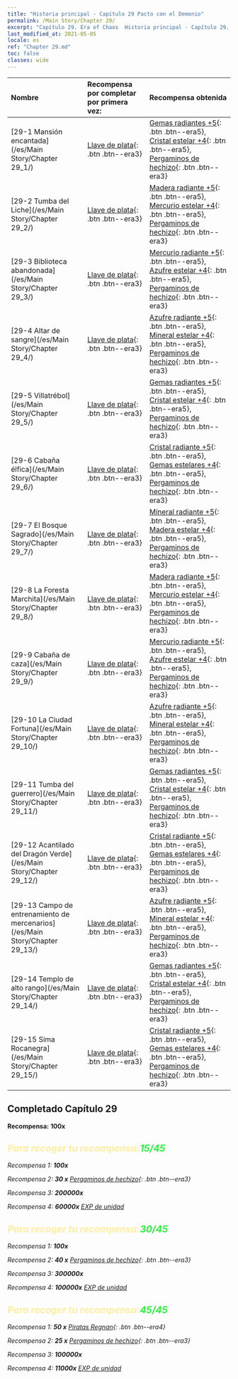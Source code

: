 ```yaml
---
title: "Historia principal - Capítulo 29 Pacto con el Demonio"
permalink: /Main Story/Chapter 29/
excerpt: "Capítulo 29. Era of Chaos  Historia principal - Capítulo 29. Pacto con el Demonio"
last_modified_at: 2021-05-05
locale: es
ref: "Chapter 29.md"
toc: false
classes: wide
---
```


  | Nombre |  Recompensa por completar por primera vez: | Recompensa obtenida |
  |:------------|:------------|:------------| 
  | [29-1 Mansión encantada](/es/Main Story/Chapter 29_1/) | [Llave de plata](/ItemsES/con_693/){: .btn .btn--era3} | [Gemas radiantes +5](/ItemsES/mat_100/){: .btn .btn--era5}, [Cristal estelar +4](/ItemsES/mat_94/){: .btn .btn--era5}, [Pergaminos de hechizo](/ItemsES/con_694/){: .btn .btn--era3} |
  | [29-2 Tumba del Liche](/es/Main Story/Chapter 29_2/) | [Llave de plata](/ItemsES/con_693/){: .btn .btn--era3} | [Madera radiante +5](/ItemsES/mat_97/){: .btn .btn--era5}, [Mercurio estelar +4](/ItemsES/mat_91/){: .btn .btn--era5}, [Pergaminos de hechizo](/ItemsES/con_694/){: .btn .btn--era3} |
  | [29-3 Biblioteca abandonada](/es/Main Story/Chapter 29_3/) | [Llave de plata](/ItemsES/con_693/){: .btn .btn--era3} | [Mercurio radiante +5](/ItemsES/mat_98/){: .btn .btn--era5}, [Azufre estelar +4](/ItemsES/mat_92/){: .btn .btn--era5}, [Pergaminos de hechizo](/ItemsES/con_694/){: .btn .btn--era3} |
  | [29-4 Altar de sangre](/es/Main Story/Chapter 29_4/) | [Llave de plata](/ItemsES/con_693/){: .btn .btn--era3} | [Azufre radiante +5](/ItemsES/mat_99/){: .btn .btn--era5}, [Mineral estelar +4](/ItemsES/mat_89/){: .btn .btn--era5}, [Pergaminos de hechizo](/ItemsES/con_694/){: .btn .btn--era3} |
  | [29-5 Villatrébol](/es/Main Story/Chapter 29_5/) | [Llave de plata](/ItemsES/con_693/){: .btn .btn--era3} | [Gemas radiantes +5](/ItemsES/mat_100/){: .btn .btn--era5}, [Cristal estelar +4](/ItemsES/mat_94/){: .btn .btn--era5}, [Pergaminos de hechizo](/ItemsES/con_694/){: .btn .btn--era3} |
  | [29-6 Cabaña élfica](/es/Main Story/Chapter 29_6/) | [Llave de plata](/ItemsES/con_693/){: .btn .btn--era3} | [Cristal radiante +5](/ItemsES/mat_101/){: .btn .btn--era5}, [Gemas estelares +4](/ItemsES/mat_93/){: .btn .btn--era5}, [Pergaminos de hechizo](/ItemsES/con_694/){: .btn .btn--era3} |
  | [29-7 El Bosque Sagrado](/es/Main Story/Chapter 29_7/) | [Llave de plata](/ItemsES/con_693/){: .btn .btn--era3} | [Mineral radiante +5](/ItemsES/mat_96/){: .btn .btn--era5}, [Madera estelar +4](/ItemsES/mat_90/){: .btn .btn--era5}, [Pergaminos de hechizo](/ItemsES/con_694/){: .btn .btn--era3} |
  | [29-8 La Foresta Marchita](/es/Main Story/Chapter 29_8/) | [Llave de plata](/ItemsES/con_693/){: .btn .btn--era3} | [Madera radiante +5](/ItemsES/mat_97/){: .btn .btn--era5}, [Mercurio estelar +4](/ItemsES/mat_91/){: .btn .btn--era5}, [Pergaminos de hechizo](/ItemsES/con_694/){: .btn .btn--era3} |
  | [29-9 Cabaña de caza](/es/Main Story/Chapter 29_9/) | [Llave de plata](/ItemsES/con_693/){: .btn .btn--era3} | [Mercurio radiante +5](/ItemsES/mat_98/){: .btn .btn--era5}, [Azufre estelar +4](/ItemsES/mat_92/){: .btn .btn--era5}, [Pergaminos de hechizo](/ItemsES/con_694/){: .btn .btn--era3} |
  | [29-10 La Ciudad Fortuna](/es/Main Story/Chapter 29_10/) | [Llave de plata](/ItemsES/con_693/){: .btn .btn--era3} | [Azufre radiante +5](/ItemsES/mat_99/){: .btn .btn--era5}, [Mineral estelar +4](/ItemsES/mat_89/){: .btn .btn--era5}, [Pergaminos de hechizo](/ItemsES/con_694/){: .btn .btn--era3} |
  | [29-11 Tumba del guerrero](/es/Main Story/Chapter 29_11/) | [Llave de plata](/ItemsES/con_693/){: .btn .btn--era3} | [Gemas radiantes +5](/ItemsES/mat_100/){: .btn .btn--era5}, [Cristal estelar +4](/ItemsES/mat_94/){: .btn .btn--era5}, [Pergaminos de hechizo](/ItemsES/con_694/){: .btn .btn--era3} |
  | [29-12 Acantilado del Dragón Verde](/es/Main Story/Chapter 29_12/) | [Llave de plata](/ItemsES/con_693/){: .btn .btn--era3} | [Cristal radiante +5](/ItemsES/mat_101/){: .btn .btn--era5}, [Gemas estelares +4](/ItemsES/mat_93/){: .btn .btn--era5}, [Pergaminos de hechizo](/ItemsES/con_694/){: .btn .btn--era3} |
  | [29-13 Campo de entrenamiento de mercenarios](/es/Main Story/Chapter 29_13/) | [Llave de plata](/ItemsES/con_693/){: .btn .btn--era3} | [Azufre radiante +5](/ItemsES/mat_99/){: .btn .btn--era5}, [Mineral estelar +4](/ItemsES/mat_89/){: .btn .btn--era5}, [Pergaminos de hechizo](/ItemsES/con_694/){: .btn .btn--era3} |
  | [29-14 Templo de alto rango](/es/Main Story/Chapter 29_14/) | [Llave de plata](/ItemsES/con_693/){: .btn .btn--era3} | [Gemas radiantes +5](/ItemsES/mat_100/){: .btn .btn--era5}, [Cristal estelar +4](/ItemsES/mat_94/){: .btn .btn--era5}, [Pergaminos de hechizo](/ItemsES/con_694/){: .btn .btn--era3} |
  | [29-15 Sima Rocanegra](/es/Main Story/Chapter 29_15/) | [Llave de plata](/ItemsES/con_693/){: .btn .btn--era3} | [Cristal radiante +5](/ItemsES/mat_101/){: .btn .btn--era5}, [Gemas estelares +4](/ItemsES/mat_93/){: .btn .btn--era5}, [Pergaminos de hechizo](/ItemsES/con_694/){: .btn .btn--era3} |


## Completado Capítulo 29

 **Recompensa:**  **100x** <i class="fas fa-gem"/>



## <span style="color: #ffeea0">Para recoger tu recompensa:</span><span style="color: #27f73a">15/45</span>

 Recompensa 1:  **100x** <i class="fas fa-gem"/>

 Recompensa 2: **30 x** [Pergaminos de hechizo](/ItemsES/con_694/){: .btn .btn--era3}

 Recompensa 3:  **200000x** <i class="fas fa-coins"/>

 Recompensa 4:  **60000x** [EXP de unidad](/ItemsES/con_902/)



## <span style="color: #ffeea0">Para recoger tu recompensa:</span><span style="color: #27f73a">30/45</span>

 Recompensa 1:  **100x** <i class="fas fa-gem"/>

 Recompensa 2: **40 x** [Pergaminos de hechizo](/ItemsES/con_694/){: .btn .btn--era3}

 Recompensa 3:  **300000x** <i class="fas fa-coins"/>

 Recompensa 4:  **100000x** [EXP de unidad](/ItemsES/con_902/)



## <span style="color: #ffeea0">Para recoger tu recompensa:</span><span style="color: #27f73a">45/45</span>

 Recompensa 1: **50 x** [Piratas Regnan](/ItemsES/unt_273/){: .btn .btn--era4}

 Recompensa 2: **25 x** [Pergaminos de hechizo](/ItemsES/con_694/){: .btn .btn--era3}

 Recompensa 3:  **100000x** <i class="fas fa-coins"/>

 Recompensa 4:  **11000x** [EXP de unidad](/ItemsES/con_902/)

